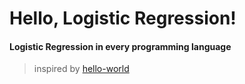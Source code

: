 Hello, Logistic Regression!
=============

#### Logistic Regression in every programming language

 > inspired by [hello-world](https://github.com/leachim6/hello-world)
